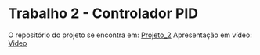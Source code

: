# Trabalho 2 - Controlador PID 
O repositório do projeto se encontra em:
[Projeto_2](https://github.com/GUI-FERREIRA/Projetos_SEMB/tree/main/Controlador)
Apresentação em vídeo: 
[Video](https://youtu.be/JC4Lr8YQ9eM)
